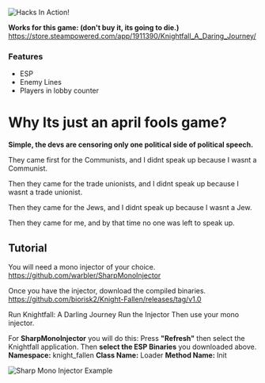 ![Hacks In Action!](https://i.gyazo.com/7326556cc9790738e4d74cdf31019b3b.png "Hacks In Action!")

**Works for this game: (don't buy it, its going to die.)**
https://store.steampowered.com/app/1911390/Knightfall_A_Daring_Journey/

### Features
- ESP
- Enemy Lines
- Players in lobby counter

# Why Its just an april fools game?
**Simple, the devs are censoring only one political side of political speech.**

They came first for the Communists,
and I didnt speak up because I wasnt a Communist.

Then they came for the trade unionists,
and I didnt speak up because I wasnt a trade unionist.

Then they came for the Jews,
and I didnt speak up because I wasnt a Jew.

Then they came for me,
and by that time no one was left to speak up.

## Tutorial
You will need a mono injector of your choice.
https://github.com/warbler/SharpMonoInjector

Once you have the injector, download the compiled binaries.
https://github.com/biorisk2/Knight-Fallen/releases/tag/v1.0

Run Knightfall: A Darling Journey
Run the Injector
Then use your mono injector.

For **SharpMonoInjector** you will do this:
Press **"Refresh"** then select the Knightfall application.
Then **select the ESP Binaries** you downloaded above.
**Namespace:** knight_fallen
**Class Name:** Loader
**Method Name:** Init

![Sharp Mono Injector Example](https://i.gyazo.com/0ff3f2a5db1a76828fc1e5eff7c1c17a.png "Sharp Mono Injector Example")
